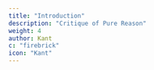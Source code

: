 ```yaml
---
title: "Introduction"
description: "Critique of Pure Reason"
weight: 4
author: Kant
c: "firebrick"
icon: "Kant"
---
```

